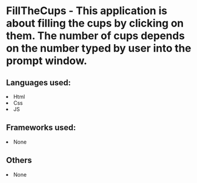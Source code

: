 # FillTheCups - This application is about filling the cups by clicking on them. The number of cups depends on the number typed by user into the prompt window.

<h2>Languages used:</h2>
<li>Html</li>
<li>Css</li>
<li>JS</li>

<h2>Frameworks used:</h2>
<li>None</li>

<h2>Others</h2>
<li>None</li>
